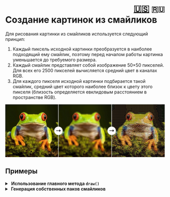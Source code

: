 <h1><div align="right">
<a href="EN.md">🇺🇸</a>
<code>🇷🇺</code> 
</div>
Создание картинок из смайликов
</h1>

Для рисования картинки из смайликов используется следующий принцип:
1. Каждый пиксель исходной картинки преобразуется в наиболее подходящий ему смайлик, поэтому перед началом работы картинка уменьшается до требуемого размера.
2. Каждый смайлик представляет собой изображение 50×50 пикселей. Для всех его 2500 пикселей вычисляется средний цвет в каналах RGB.
3. Для каждого пикселя исходной картинки подбирается такой смайлик, средний цвет которого наиболее близок к цвету этого пикселя (близость определяется евклидовым расстоянием в пространстве RGB).

![process](assets/process.jpg)

## Примеры

<details>
<summary>&nbsp;<strong>Использование главного метода <code>draw()</code></strong></summary>
<blockquote></blockquote>
<blockquote>
Если нужно просто создать картинку из смайликов, достаточно лишь использовать метод <code>draw()</code> из модуля <code>utils</code>:<br><br>

```python
from utils import draw

draw(image='fuji.jpg',  # путь к исходной картинке
     width=100,         # количество смайликов в ширину
     background='auto', # цвет фона
     styles='all',      # стили для смайликов
     save_as='art.jpg') # путь для сохранения
```
Результат:

![fuji](assets/fuji.jpg)

<details>
<summary>&nbsp;Параметры функции <code>draw()</code> подробно:</summary>
<blockquote></blockquote>
<ul>
<li><kbd>image</kbd> - путь к файлу исходного изображения;</li>
<li><kbd>width</kbd> - количество смайликов в ширину <i>(значение по умолчанию: 50)</i>;</li>
<li><kbd>save_as</kbd> - путь для сохранения изображения результата. Если указать <i>None</i>, результат не будет никуда сохранен <i>(значение по умолчанию: None)</i>;</li>
<li><kbd>styles</kbd> - каждая буква в этой строке обозначает стиль для отрисовки смайликов. Например, если указать <code>"ag"</code>, то при рисовании картинки будут использоваться стили смайликов Google и Apple. Чтобы выбрать все стили, можно указать <code>"all"</code> <i>(значение по умолчанию: "all")</i>;
<blockquote></blockquote>
<table>
    <tr>
        <th>Буква</th>
        <th>Стиль</th>
        <th>Примеры</th>
    </tr>
    <tr>
        <td><code>"t"</code></td>
        <td>Стиль смайликов Twitter</td>
        <td><img src="assets/style-t.png" width="140pt"/></td>
    </tr>
    <tr>
        <td><code>"a"</code></td>
        <td>Стиль смайликов Apple</td>
        <td><img src="assets/style-a.png" width="140pt"/></td>
    </tr>
    <tr>
        <td><code>"g"</code></td>
        <td>Стиль смайликов Google</td>
        <td><img src="assets/style-g.png" width="140pt"/></td>
    </tr>
    <tr>
        <td><code>"f"</code></td>
        <td>Стиль смайликов Facebook</td>
        <td><img src="assets/style-f.png" width="140pt"/></td>
    </tr>
</table></li>
<li><kbd>pack</kbd> - путь к паку смайликов, которые будут использоваться для рисования картинки. Все стандартные паки находятся в папке <code>data/</code> <i>(значение по умолчанию: "data/classic")</i>;
<blockquote></blockquote>
<table>
    <tr>
        <th>Пак</th>
        <th>Описание</th>
        <th>Примеры</th>
    </tr>
    <tr>
        <td><code>"data/classic"</code></td>
        <td>Много разных смайликов</td>
        <td>😀 🍎 🚛</td>
    </tr>
    <tr>
        <td><code>"data/colors"</code></td>
        <td>Однотонные цветные смайлики</td>
        <td>💚 🟥 🟣</td>
    </tr>
    <tr>
        <td><code>"data/flags"</code></td>
        <td>Прямоугольные флаги стран</td>
        <td>🇷🇺 🇨🇳 🇯🇵</td>
    </tr>
    <tr>
        <td><code>"data/food"</code></td>
        <td>Разные смайлики с едой</td>
        <td>🥝 🫐 🍷</td>
    </tr>
    <tr>
        <td><code>"data/love"</code></td>
        <td>Разные смайлики про любовь</td>
        <td>❤️‍🔥 🥰 💙</td>
    </tr>
    <tr>
        <td><code>"data/moon"</code></td>
        <td>Смайлики фаз луны</td>
        <td>🌖 🌗 🌘</td>
    </tr>
    <tr>
        <td><code>"data/all_flags"</code></td>
        <td>Все флаги</td>
        <td>🏴‍☠️ 🚩 🎌</td>
    </tr>
</table></li>
<li><kbd>background</kbd> - цвет фона картинки в формате кортежа из трех или четырех значений RGB или RGBA соответственно. Если указать <i>None</i>, будет выбран прозрачный фон. Если указать <code>"auto"</code>, то цвет будет выбираться индивидуально для каждого смайлика так, чтобы наилучшим образом соответствовать исходной картинке. Но это может занять много времени! <i>(значение по умолчанию: (0, 0, 0, 255))</i>.</li>
</ul>
</details>
</blockquote>
</details>

<details>
<summary><strong>&nbsp;Генерация собственных паков смайликов</strong></summary>
<blockquote></blockquote>
<blockquote>
При желании можно можно создать собственные паки смайликов. Для этого необходимо дополнительно установить следующие библиотеки:<br><br>

```bash
pip install pilmoji==2.0.4
pip install emoji==2.11.0
```
Затем необходимо воспользоваться функцией <code>create_data()</code>:

<details>
<summary>&nbsp;код функции</summary>

```python
from PIL import Image, ImageFont, ImageDraw
from pilmoji import Pilmoji
from pilmoji.source import EmojiCDNSource
import numpy as np
import pickle


def create_data(emojis,
                size=50,
                save_as=None, 
                disp=True):
    """
    Создать словарь всех необходимых данных для
    рисования N разных смайликов (которые указаны
    в параметре emojis). Структура словаря:
    {
        'emojis': list of N emojis of str type,
        'styles': dict of 4 style names {number: stylename},
        'size': int (side of square image on which emojis are drawn),
        'matrices': np-array with shape (4, N, size, size, 4) of uint8,
    }

    PARAMETERS
    ----------
    emojis : list[str]
        список смайликов для формирования пака

    size : int
        размер стороны квадратного изображения, на
        котором будет отрисовываться каждый смайлик
        (в пикселях)

    save_as : str или None
        путь для сохранения пака. Если указать None,
        пак не будет никуда сохранен, а только
        вернется в качестве результата функции
    
    disp : bool
        индикация прогресса создания пака
    """
    
    def _str2style(name):
        """Конвертировать название стиля в класс"""
        class StyleClass(EmojiCDNSource):
            STYLE = name
        return StyleClass
        
    # Количество смайликов в паке
    n_emojis = len(emojis)

    # Размер изображения смайлика
    esize = (size, size)
    
    data_dict = {
        'emojis': emojis,
        'styles': {0: 'twitter', 
                   1: 'apple', 
                   2: 'google', 
                   3: 'facebook'},
        'size': size,
        'matrices': np.zeros((4, n_emojis, *esize, 4), 
                             dtype='uint8')
    }

    # Классы для стилей смайликов
    styles = [_str2style(data_dict['styles'][i]) for i in range(4)]

    for i, emoji in enumerate(emojis):
        for j, style in enumerate(styles):
            # Рисование смайлика на пустом (0, 0, 0, 0) RGBA-изображении
            with Image.new('RGBA', esize, 0) as image:
                font = ImageFont.truetype('arial.ttf', esize[0])
                with Pilmoji(image, source=style) as pilmoji:
                    pilmoji.text((0, 0), emoji, font=font)
                    
            # RGBA-матрица
            image_np = np.array(image)
            data_dict['matrices'][j, i] = image_np
            
            # Вывод прогресса
            if disp:
                total = n_emojis * 4
                current = i * 4 + j + 1
                progress = f'{round(current / total * 100, 2)}%'
                print(f'\r{progress:<6} ({i+1}/{len(emojis)})', end='')
    if disp:
        print()

    # Сохранение пака в виде бинарного файла
    if save_as is not None:
        with open(f'{save_as}.pkl', 'wb') as file:
            pickle.dump(data_dict, file)

    return data_dict
```
</details>
Пример создания пака из смайликов ⚽️, 🏀, 🥎:<br><br>

```python
create_data(emojis=['⚽️', '🏀', '🥎'], # список смайликов
            size=50,                  # размер изображения смайлика
            save_as='data/sport',     # путь для сохранения
            disp=True)                # индикация прогресса
```
</blockquote>
</details>